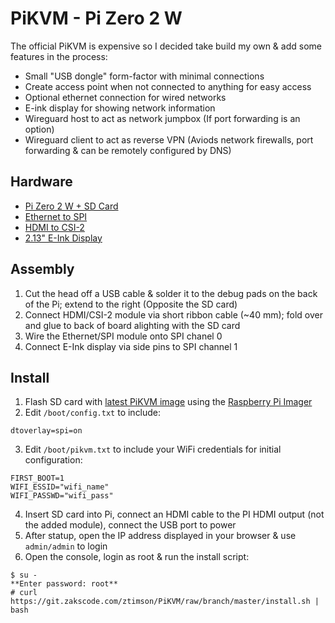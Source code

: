 # PiKVM - Pi Zero 2 W

The official PiKVM is expensive so I decided take build my own & add some features in the process:
- Small "USB dongle" form-factor with minimal connections
- Create access point when not connected to anything for easy access
- Optional ethernet connection for wired networks
- E-ink display for showing network information
- Wireguard host to act as network jumpbox (If port forwarding is an option)
- Wireguard client to act as reverse VPN (Aviods network firewalls, port forwarding & can be remotely configured by DNS)

## Hardware
 - [Pi Zero 2 W + SD Card](https://www.raspberrypi.com/products/raspberry-pi-zero-2-w/)
 - [Ethernet to SPI](https://www.waveshare.com/enc28j60-ethernet-board.htm)
 - [HDMI to CSI-2](https://www.waveshare.com/hdmi-to-csi-adapter.htm)
 - [2.13" E-Ink Display](https://www.waveshare.com/2.13inch-e-paper-hat.htm)

## Assembly
1. Cut the head off a USB cable & solder it to the debug pads on the back of the Pi; extend to the right (Opposite the SD card)
2. Connect HDMI/CSI-2 module via short ribbon cable (~40 mm); fold over and glue to back of board alighting with the SD card
3. Wire the Ethernet/SPI module onto SPI chanel 0
4. Connect E-Ink display via side pins to SPI channel 1

## Install
1. Flash SD card with [latest PiKVM image](https://pikvm.org/download/) using the [Raspberry Pi Imager](https://www.raspberrypi.com/software/)
2. Edit `/boot/config.txt` to include:
```
dtoverlay=spi=on
```
3. Edit `/boot/pikvm.txt` to include your WiFi credentials for initial configuration:
```
FIRST_BOOT=1
WIFI_ESSID="wifi_name"
WIFI_PASSWD="wifi_pass"
```
4. Insert SD card into Pi, connect an HDMI cable to the PI HDMI output (not the added module), connect the USB port to power
5. After statup, open the IP address displayed in your browser & use `admin/admin` to login
6. Open the console, login as root & run the install script:
```
$ su -
**Enter password: root**
# curl https://git.zakscode.com/ztimson/PiKVM/raw/branch/master/install.sh | bash
